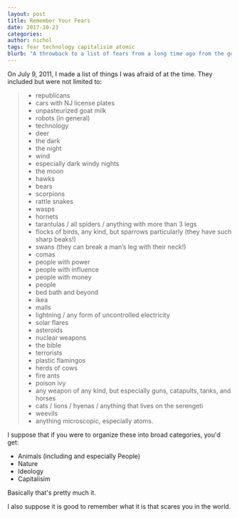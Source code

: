 ```yaml
---
layout: post
title: Remember Your Fears
date: 2017-10-23
categories: 
author: nichol
tags: fear technology capitalisim atomic
blurb: "A throwback to a list of fears from a long time ago from the gold old The Aboutness.  I miss that old aboutness."
---
```


On July 9, 2011, I made a list of things I was afraid of at the time.  They included but were not limited to:

>* republicans  
>* cars with NJ license plates  
>* unpasteurized goat milk  
>* robots (in general)  
>* technology  
>* deer  
>* the dark  
>* the night  
>* wind  
>* especially dark windy nights  
>* the moon  
>* hawks  
>* bears  
>* scorpions  
>* rattle snakes  
>* wasps  
>* hornets  
>* tarantulas / all spiders / anything with more than 3 legs  
>* flocks of birds, any kind, but sparrows particularly (they have such sharp beaks!)  
>* swans (they can break a man’s leg with their neck!)  
>* comas  
>* people with power  
>* people with influence  
>* people with money  
>* people  
>* bed bath and beyond  
>* ikea  
>* malls  
>* lightning / any form of uncontrolled electricity  
>* solar flares  
>* asteroids  
>* nuclear weapons  
>* the bible  
>* terrorists  
>* plastic flamingos  
>* herds of cows  
>* fire ants  
>* poison ivy  
>* any weapon of any kind, but especially guns, catapults, tanks, and horses  
>* cats / lions / hyenas / anything that lives on the serengeti  
>* weevils  
>* anything microscopic, especially atoms.  

I suppose that if you were to organize these into broad categories, you'd get:   

* Animals (including and especially People)
* Nature  
* Ideology
* Capitalisim  

Basically that's pretty much it.  

I also suppose it is good to remember what it is that scares you in the world.
